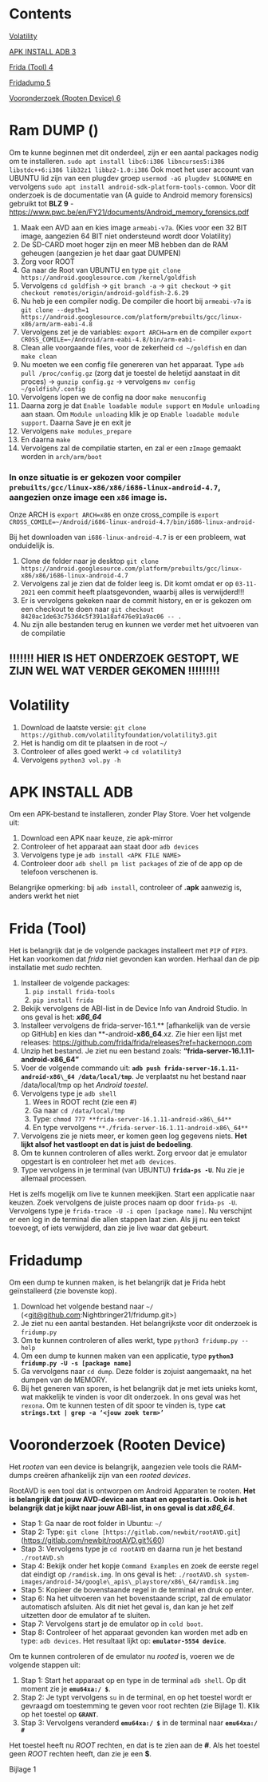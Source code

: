 ﻿# Contents

[Volatility](#_toc1582342559515)

[APK INSTALL ADB 3](#_toc158559515)

[Frida (Tool) 4](#_toc158559516)

[Fridadump 5](#_toc158559517)

[Vooronderzoek (Rooten Device) 6](#_toc158559518)

# Ram DUMP ()

Om te kunne beginnen met dit onderdeel, zijn er een aantal packages nodig om te installeren. `sudo apt install libc6:i386 libncurses5:i386 libstdc++6:i386 lib32z1 libbz2-1.0:i386`
Ook moet het user account van UBUNTU lid zijn van een plugdev groep `usermod -aG plugdev $LOGNAME` en vervolgens `sudo apt install android-sdk-platform-tools-common`. Voor dit onderzoek is de documentatie van (A guide to Android memory forensics) gebruikt tot **BLZ 9** - https://www.pwc.be/en/FY21/documents/Android_memory_forensics.pdf

1. Maak een AVD aan en kies image `armeabi-v7a`. (Kies voor een 32 BIT image, aangezien 64 BIT niet ondersteund wordt door Volatility)
2. De SD-CARD moet hoger zijn en meer MB hebben dan de RAM geheugen (aangezien je het daar gaat DUMPEN)
3. Zorg voor ROOT
4. Ga naar de Root van UBUNTU en type `git clone https://android.googlesource.com /kernel/goldfish`
5. Vervolgens `cd goldfish` -> `git branch -a` -> `git checkout` -> `git checkout remotes/origin/android-goldfish-2.6.29`
6. Nu heb je een compiler nodig. De compiler die hoort bij `armeabi-v7a` is `git clone --depth=1 https://android.googlesource.com/platform/prebuilts/gcc/linux-x86/arm/arm-eabi-4.8`
7. Vervolgens zet je de variables: `export ARCH=arm` en de compiler `export CROSS_COMILE=~/Android/arm-eabi-4.8/bin/arm-eabi-`
8. Clean alle voorgaande files, voor de zekerheid `cd ~/goldfish` en dan `make clean`
9. Nu moeten we een config file genereren van het apparaat. Type `adb pull /proc/config.gz` (zorg dat je toestel de heletijd aanstaat in dit proces) -> `gunzip config.gz` -> vervolgens `mv config ~/goldfish/.config`
10. Vervolgens lopen we de config na door `make menuconfig`
11. Daarna zorg je dat `Enable loadable module support` en `Module unloading` aan staan. Om `Module unloading` klik je op `Enable loadable module support`. Daarna Save je en exit je
12. Vervolgens `make modules_prepare`
13. En daarna `make`
14. Vervolgens zal de compilatie starten, en zal er een `zImage` gemaakt worden in `arch/arm/boot`

### In onze situatie is er gekozen voor compiler `prebuilts/gcc/linux-x86/x86/i686-linux-android-4.7`, aangezien onze image een `x86` image is.

Onze ARCH is `export ARCH=x86` en onze cross_compile is `export CROSS_COMILE=~/Android/i686-linux-android-4.7/bin/i686-linux-android-`

Bij het downloaden van `i686-linux-android-4.7` is er een probleem, wat onduidelijk is.

1. Clone de folder naar je desktop `git clone https://android.googlesource.com/platform/prebuilts/gcc/linux-x86/x86/i686-linux-android-4.7`
2. Vervolgens zal je zien dat de folder leeg is. Dit komt omdat er op `03-11-2021` een commit heeft plaatsgevonden, waarbij alles is verwijderd!!!
3. Er is vervolgens gekeken naar de commit history, en er is gekozen om een checkout te doen naar `git checkout 8420ac1de63c753d4c5f391a18af476e91a9ac06 -- .`
4. Nu zijn alle bestanden terug en kunnen we verder met het uitvoeren van de compilatie

## !!!!!!! HIER IS HET ONDERZOEK GESTOPT, WE ZIJN WEL WAT VERDER GEKOMEN !!!!!!!!!

# <a name="_toc1582342559515"></a>**Volatility**

1. Download de laatste versie: `git clone https://github.com/volatilityfoundation/volatility3.git`
2. Het is handig om dit te plaatsen in de root `~/`
3. Controleer of alles goed werkt -> `cd volatility3`
4. Vervolgens `python3 vol.py -h`

# <a name="_toc158559515"></a>**APK INSTALL ADB**

Om een APK-bestand te installeren, zonder Play Store. Voer het volgende uit:

1. Download een APK naar keuze, zie apk-mirror
1. Controleer of het apparaat aan staat door `adb devices`
1. Vervolgens type je `adb install <APK FILE NAME>`
1. Controleer door `adb shell pm list packages` of zie of de app op de telefoon verschenen is.

Belangrijke opmerking: bij `adb install`, controleer of **.apk** aanwezig is, anders werkt het niet

# <a name="_toc158559516"></a>**Frida (Tool)**

Het is belangrijk dat je de volgende packages installeert met `PIP` of `PIP3`. Het kan voorkomen dat _frida_ niet gevonden kan worden. Herhaal dan de pip installatie met _sudo_ rechten.

1. Installeer de volgende packages:
   1. `pip install frida-tools`
   1. `pip install frida`
1. Bekijk vervolgens de ABI-list in de Device Info van Android Studio. In ons geval is het: **_x86_64_**
1. Installeer vervolgens de frida-server-16.1.\*\* [afhankelijk van de versie op GitHub] en kies dan \*\*-android-**x86_64**.xz. Zie hier een lijst met releases: <https://github.com/frida/frida/releases?ref=hackernoon.com>
1. Unzip het bestand. Je ziet nu een bestand zoals: **“frida-server-16.1.11-android-x86_64”**
1. Voer de volgende commando uit: **`adb push frida-server-16.1.11-android-x86\_64 /data/local/tmp`**. Je verplaatst nu het bestand naar /data/local/tmp op het _Android toestel_.
1. Vervolgens type je `adb shell`
   1. Wees in ROOT recht (zie een #)
   1. Ga naar `cd /data/local/tmp`
   1. Type: `chmod 777 **frida-server-16.1.11-android-x86\_64**`
   1. En type vervolgens `**./frida-server-16.1.11-android-x86\_64**`
1. Vervolgens zie je niets meer, er komen geen log gegevens niets. **Het lijkt alsof het vastloopt en dat is juist de bedoeling**.
1. Om te kunnen controleren of alles werkt. Zorg ervoor dat je emulator opgestart is en controleer het met `adb devices`.
1. Type vervolgens in je terminal (van UBUNTU) **`frida-ps -U`**. Nu zie je allemaal processen.

Het is zelfs mogelijk om live te kunnen meekijken. Start een applicatie naar keuzen. Zoek vervolgens de juiste proces naam op door `frida-ps -U`. Vervolgens type je `frida-trace -U -i open [package name]`. Nu verschijnt er een log in de terminal die allen stappen laat zien. Als jij nu een tekst toevoegt, of iets verwijderd, dan zie je live waar dat gebeurt.

# <a name="_toc158559517"></a>**Fridadump**

Om een dump te kunnen maken, is het belangrijk dat je Frida hebt geïnstalleerd (zie bovenste kop).

1. Download het volgende bestand naar `~/` (<git@github.com:Nightbringer21/fridump.git>)
1. Je ziet nu een aantal bestanden. Het belangrijkste voor dit onderzoek is `fridump.py`
1. Om te kunnen controleren of alles werkt, type `python3 fridump.py --help`
1. Om een dump te kunnen maken van een applicatie, type **`python3 fridump.py -U -s [package name]`**
1. Ga vervolgens naar `cd dump`. Deze folder is zojuist aangemaakt, na het dumpen van de MEMORY.
1. Bij het generen van sporen, is het belangrijk dat je met iets unieks komt, wat makkelijk te vinden is voor dit onderzoek. In ons geval was het `rexona`. Om te kunnen testen of dit spoor te vinden is, type **`cat strings.txt | grep -a ‘<jouw zoek term>’ `**

# <a name="_toc158559518"></a>**Vooronderzoek (Rooten Device)**

Het _rooten_ van een device is belangrijk, aangezien vele tools die RAM-dumps creëren afhankelijk zijn van een _rooted devices_.

RootAVD is een tool dat is ontworpen om Android Apparaten te rooten. **Het is belangrijk dat jouw AVD-device aan staat en opgestart is. Ook is het belangrijk dat je kijkt naar jouw ABI-list, in ons geval is dat _x86_64_**.

- Stap 1: Ga naar de root folder in Ubuntu: `~/`
- Stap 2: Type: `git clone [https://gitlab.com/newbit/rootAVD.git`](https://gitlab.com/newbit/rootAVD.git%60)
- Stap 3: Vervolgens type je `cd rootAVD` en daarna run je het bestand `./rootAVD.sh`
- Stap 4: Bekijk onder het kopje `Command Examples` en zoek de eerste regel dat eindigt op `/ramdisk.img`. In ons geval is het: `./rootAVD.sh system-images/android-34/google\_apis\_playstore/x86\_64/ramdisk.img`
- Stap 5: Kopieer de bovenstaande regel in de terminal en druk op enter.
- Stap 6: Na het uitvoeren van het bovenstaande script, zal de emulator automatisch afsluiten. Als dit niet het geval is, dan kan je het zelf uitzetten door de emulator af te sluiten.
- Stap 7: Vervolgens start je de emulator op in `cold boot`.
- Stap 8: Controleer of het apparaat gevonden kan worden met adb en type: `adb devices`. Het resultaat lijkt op: **`emulator-5554 device`**.

Om te kunnen controleren of de emulator nu _rooted_ is, voeren we de volgende stappen uit:

1. Stap 1: Start het apparaat op en type in de terminal `adb shell`. Op dit moment zie je **`emu64xa:/ $`**.
1. Stap 2: Je typt vervolgens `su` in de terminal, en op het toestel wordt er gevraagd om toestemming te geven voor root rechten (zie Bijlage 1). Klik op het toestel op **`GRANT`**.
1. Stap 3: Vervolgens veranderd **`emu64xa:/ $`** in de terminal naar **`emu64xa:/ #`**

Het toestel heeft nu _ROOT_ rechten, en dat is te zien aan de **#**. Als het toestel geen _ROOT_ rechten heeft, dan zie je een **$**.

Bijlage 1
